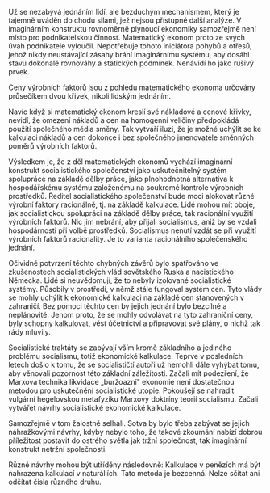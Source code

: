 Už se nezabývá jednáním lidí, ale bezduchým mechanismem, který je tajemně uváděn do chodu silami, jež nejsou přístupné další analýze. V imaginárním konstruktu rovnoměrně plynoucí ekonomiky samozřejmě není místo pro podnikatelskou činnost. Matematický ekonom proto ze svých úvah podnikatele vyloučil. Nepotřebuje tohoto iniciátora pohybů a otřesů, jehož nikdy neustávající zásahy brání imaginárnímu systému, aby dosáhl stavu dokonalé rovnováhy a statických podmínek. Nenávidí ho jako rušivý prvek.

Ceny výrobních faktorů jsou z pohledu matematického ekonoma určovány průsečíkem dvou křivek, nikoli lidským jednáním.

Navíc když si matematický ekonom kreslí své nákladové a cenové křivky, nevidí, že omezení nákladů a cen na homogenní veličiny předpokládá použití společného média směny. Tak vytváří iluzi, že je možné uchýlit se ke kalkulaci nákladů a cen dokonce i bez společného jmenovatele směnných poměrů výrobních faktorů.

Výsledkem je, že z děl matematických ekonomů vychází imaginární konstrukt socialistického společenství jako uskutečnitelný systém spolupráce na základě dělby práce, jako plnohodnotná alternativa k hospodářskému systému založenému na soukromé kontrole výrobních prostředků. Ředitel socialistického společenství bude moci alokovat různé výrobní faktory racionálně, tj. na základě kalkulace. Lidé mohou mít oboje, jak socialistickou spolupráci na základě dělby práce, tak racionální využití výrobních faktorů. Nic jim nebrání, aby přijali socialismus, aniž by se vzdali hospodárnosti při volbě prostředků. Socialismus nenutí vzdát se při využití výrobních faktorů racionality. Je to varianta racionálního společenského jednání.

Očividné potvrzení těchto chybných závěrů bylo spatřováno ve zkušenostech socialistických vlád sovětského Ruska a nacistického Německa. Lidé si neuvědomují, že to nebyly izolované socialistické systémy. Působily v prostředí, v němž stále fungoval systém cen. Tyto vlády se mohly uchýlit k ekonomické kalkulaci na základě cen stanovených v zahraničí. Bez pomoci těchto cen by jejich jednání bylo bezcílné a neplánovité. Jenom proto, že se mohly odvolávat na tyto zahraniční ceny, byly schopny kalkulovat, vést účetnictví a připravovat své plány, o nichž tak rády mluvily.

Socialistické traktáty se zabývají vším kromě základního a jediného problému socialismu, totiž ekonomické kalkulace. Teprve v posledních letech došlo k tomu, že se socialističtí autoři už nemohli dále vyhýbat tomu, aby věnovali pozornost této základní záležitosti. Začali mít podezření, že Marxova technika likvidace „buržoazní" ekonomie není dostatečnou metodou pro uskutečnění socialistické utopie. Pokoušejí se nahradit vulgární hegelovskou metafyziku Marxovy doktríny teorií socialismu. Začali vytvářet návrhy socialistické ekonomické kalkulace.

Samozřejmě v tom žalostně selhali. Sotva by bylo třeba zabývat se jejich náhražkovými návrhy, kdyby nebylo toho, že takové zkoumání nabízí dobrou příležitost postavit do ostrého světla jak tržní společnost, tak imaginární konstrukt netržní společnosti.

Různé návrhy mohou být utříděny následovně: Kalkulace v penězích má být nahrazena kalkulací v naturáliích. Tato metoda je bezcenná. Nelze sčítat ani odčítat čísla různého druhu.